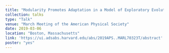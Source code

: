 ```yaml
---
title: "Modularity Promotes Adaptation in a Model of Exploratory Evolution"
collection: talks
type: "Talk"
venue: "March Meeting of the American Physical Society"
date: 2019-03-06
location: "Boston, Massachusetts"
link: 'https://ui.adsabs.harvard.edu/abs/2019APS..MARL70323T/abstract'
poster: "yes"
---
```

